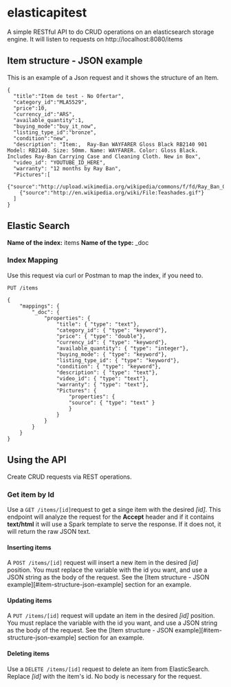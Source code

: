 # elasticapitest

A simple RESTful API to do CRUD operations on an elasticsearch storage engine. It will listen to requests on http://localhost:8080/items


## Item structure - JSON example
This is an example of a Json request and it shows the structure of an Item.
	
	{
	  "title":"Item de test - No Ofertar",
	  "category_id":"MLA5529",
	  "price":10,
	  "currency_id":"ARS",
	  "available_quantity":1,
	  "buying_mode":"buy_it_now",
	  "listing_type_id":"bronze",
	  "condition":"new",
	  "description": "Item:,  Ray-Ban WAYFARER Gloss Black RB2140 901  Model: RB2140. Size: 50mm. Name: WAYFARER. Color: Gloss Black. Includes Ray-Ban Carrying Case and Cleaning Cloth. New in Box",
	  "video_id": "YOUTUBE_ID_HERE",
	  "warranty": "12 months by Ray Ban",
	  "Pictures":[
	    {"source":"http://upload.wikimedia.org/wikipedia/commons/f/fd/Ray_Ban_Original_Wayfarer.jpg"},
	    {"source":"http://en.wikipedia.org/wiki/File:Teashades.gif"}
	  ]
	}



## Elastic Search

**Name of the index:** items
**Name of the type:** \_doc


### Index Mapping
Use this request via curl or Postman to map the index, if you need to.

	PUT /items

	{
		"mappings": {
			"_doc": {
				"properties": {
					"title": { "type": "text"},
					"category_id": { "type": "keyword"},
					"price": { "type": "double"},
					"currency_id": { "type": "keyword"},
					"available_quantity": { "type": "integer"},
					"buying_mode": { "type": "keyword"},
					"listing_type_id": { "type": "keyword"},
					"condition": { "type": "keyword"},
					"description": { "type": "text"},
					"video_id": { "type": "text"},
					"warranty": { "type": "text"},
					"Pictures": { 
	            		"properties": {
	                	"source": { "type": "text" }
	            		}
					}
				}
			}
		}
	}


## Using the API

Create CRUD requests via REST operations.

### Get item by Id

Use a `GET /items/[id]`request to get a singe item with the desired _[id]_. This endpoint will analyze the request for the __Accept__ header and if it contains __text/html__ it will use a Spark template to serve the response. If it does not, it will return the raw JSON text.

#### Inserting items

A `POST /items/[id]` request will insert a new item in the desired _[id]_ position. You must replace the variable with the id you want, and use a JSON string as the body of the request. See the [Item structure - JSON example][#item-structure-json-example] section for an example.

#### Updating items

A `PUT /items/[id]` request will update an item in the desired _[id]_ position. You must replace the variable with the id you want, and use a JSON string as the body of the request. See the [Item structure - JSON example][#item-structure-json-example] section for an example.

#### Deleting items

Use a `DELETE /items/[id]` request to delete an item from ElasticSearch. Replace _[id]_ with the item's id. No body is necessary for the request.




